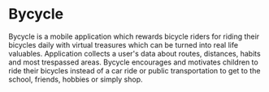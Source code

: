 # Bycycle
Bycycle is a mobile application which rewards bicycle riders for riding their bicycles daily with virtual treasures which can be turned into real life valuables. Application collects a user's data about routes, distances, habits and most trespassed areas. Bycycle encourages and motivates children to ride their bicycles instead of a car ride or public transportation to get to the school, friends, hobbies or simply shop. 
